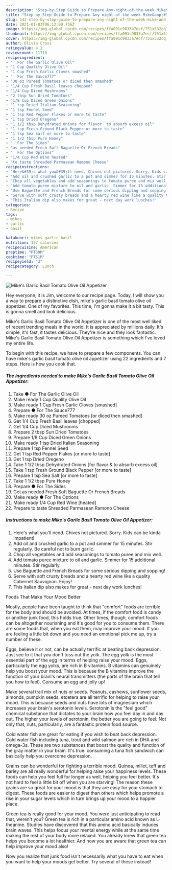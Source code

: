 ```yaml
---
description: "Step-by-Step Guide to Prepare Any-night-of-the-week Mike&amp;#39;s Garlic Basil Tomato Olive Oil Appetizer"
title: "Step-by-Step Guide to Prepare Any-night-of-the-week Mike&amp;#39;s Garlic Basil Tomato Olive Oil Appetizer"
slug: 543-step-by-step-guide-to-prepare-any-night-of-the-week-mike-and-39-s-garlic-basil-tomato-olive-oil-appetizer
date: 2021-01-03T06:12:09.756Z
image: https://img-global.cpcdn.com/recipes/ffa091c9833a7ecf/751x532cq70/mikes-garlic-basil-tomato-olive-oil-appetizer-recipe-main-photo.jpg
thumbnail: https://img-global.cpcdn.com/recipes/ffa091c9833a7ecf/751x532cq70/mikes-garlic-basil-tomato-olive-oil-appetizer-recipe-main-photo.jpg
cover: https://img-global.cpcdn.com/recipes/ffa091c9833a7ecf/751x532cq70/mikes-garlic-basil-tomato-olive-oil-appetizer-recipe-main-photo.jpg
author: Olivia Cross
ratingvalue: 4.2
reviewcount: 11718
recipeingredient:
- "  For The Garlic Olive Oil"
- "1 Cup Quality Olive Oil"
- "1 Cup Fresh Garlic Cloves smashed"
- "  For The Sauce777"
- "30 oz Pureed Tomatoes or diced then smashed"
- "1/4 Cup Fresh Basil leaves chopped"
- "1/4 Cup Diced Mushrooms"
- "2 tbsp Sun Dried Tomatoes"
- "1/8 Cup Diced Green Onions"
- "1 tsp Dried Italian Seasoning"
- "1 tsp Fennel Seed"
- "1 tsp Red Pepper Flakes or more to taste"
- "1 tsp Dried Oregeno"
- "1 1/2 tbsp Dehydrated Onions for flavor  to absorb excess oil"
- "1 tsp Fresh Ground Black Pepper or more to taste"
- "1 tsp Sea Salt or more to taste"
- "1 1/2 tbsp Pure Honey"
- "  For The Sides"
- "as needed Fresh Soft Baguette Or French Breads"
- "  For The Options"
- "1/4 Cup Red Wine heated"
- "to taste Shreaded Parmasean Ramono Cheese"
recipeinstructions:
- "Here&#39;s what you&#39;ll need. Chives not pictured. Sorry. Kids can be kinda impatient!"
- "Add oil and crushed garlic to a pot and simmer for 15 minutes. Stir regularly. Be careful not to burn garlic."
- "Chop all vegetables and add seasonings to tomato puree and mix well."
- "Add tomato puree mixture to oil and garlic. Simmer for 15 additional minutes. Stir regularly."
- "Use Baguette and French Breads for some serious dipping and sopping!"
- "Serve with soft crusty breads and a hearty red wine like a quality Cabernet Sauvignon. Enjoy!"
- "This Italian dip also makes for great - next day work lunches!"
categories:
- Recipe
tags:
- mikes
- garlic
- basil

katakunci: mikes garlic basil 
nutrition: 157 calories
recipecuisine: American
preptime: "PT39M"
cooktime: "PT51M"
recipeyield: "3"
recipecategory: Lunch

---
```



![Mike&#39;s Garlic Basil Tomato Olive Oil Appetizer](https://img-global.cpcdn.com/recipes/ffa091c9833a7ecf/751x532cq70/mikes-garlic-basil-tomato-olive-oil-appetizer-recipe-main-photo.jpg)

Hey everyone, it is Jim, welcome to our recipe page. Today, I will show you a way to prepare a distinctive dish, mike&#39;s garlic basil tomato olive oil appetizer. One of my favorites. This time, I'm gonna make it a bit tasty. This is gonna smell and look delicious.

Mike&#39;s Garlic Basil Tomato Olive Oil Appetizer is one of the most well liked of recent trending meals in the world. It is appreciated by millions daily. It's simple, it's fast, it tastes delicious. They're nice and they look fantastic. Mike&#39;s Garlic Basil Tomato Olive Oil Appetizer is something which I've loved my entire life.




To begin with this recipe, we have to prepare a few components. You can have mike&#39;s garlic basil tomato olive oil appetizer using 22 ingredients and 7 steps. Here is how you cook that.

<!--inarticleads1-->

##### The ingredients needed to make Mike&#39;s Garlic Basil Tomato Olive Oil Appetizer:

1. Take  ● For The Garlic Olive Oil
1. Make ready 1 Cup Quality Olive Oil
1. Make ready 1 Cup Fresh Garlic Cloves [smashed]
1. Prepare  ● For The Sauce777
1. Make ready 30 oz Pureed Tomatoes [or diced then smashed]
1. Get 1/4 Cup Fresh Basil leaves [chopped]
1. Get 1/4 Cup Diced Mushrooms
1. Prepare 2 tbsp Sun Dried Tomatoes
1. Prepare 1/8 Cup Diced Green Onions
1. Make ready 1 tsp Dried Italian Seasoning
1. Prepare 1 tsp Fennel Seed
1. Get 1 tsp Red Pepper Flakes [or more to taste]
1. Get 1 tsp Dried Oregeno
1. Take 1 1/2 tbsp Dehydrated Onions [for flavor &amp; to absorb excess oil]
1. Take 1 tsp Fresh Ground Black Pepper [or more to taste]
1. Prepare 1 tsp Sea Salt [or more to taste]
1. Take 1 1/2 tbsp Pure Honey
1. Prepare  ● For The Sides
1. Get as needed Fresh Soft Baguette Or French Breads
1. Make ready  ● For The Options
1. Make ready 1/4 Cup Red Wine [heated]
1. Prepare to taste Shreaded Parmasean Ramono Cheese




<!--inarticleads2-->

##### Instructions to make Mike&#39;s Garlic Basil Tomato Olive Oil Appetizer:

1. Here&#39;s what you&#39;ll need. Chives not pictured. Sorry. Kids can be kinda impatient!
1. Add oil and crushed garlic to a pot and simmer for 15 minutes. Stir regularly. Be careful not to burn garlic.
1. Chop all vegetables and add seasonings to tomato puree and mix well.
1. Add tomato puree mixture to oil and garlic. Simmer for 15 additional minutes. Stir regularly.
1. Use Baguette and French Breads for some serious dipping and sopping!
1. Serve with soft crusty breads and a hearty red wine like a quality Cabernet Sauvignon. Enjoy!
1. This Italian dip also makes for great - next day work lunches!




Foods That Make Your Mood Better


Mostly, people have been taught to think that "comfort" foods are terrible for the body and should be avoided. At times, if the comfort food is candy or another junk food, this holds true. Other times, though, comfort foods can be altogether nourishing and it's good for you to consume them. There are some foods that, when you eat them, may improve your mood. If you are feeling a little bit down and you need an emotional pick me up, try a number of these.

Eggs, believe it or not, can be actually terrific at beating back depression. Just see to it that you don't toss out the yolk. The egg yolk is the most essential part of the egg in terms of helping raise your mood. Eggs, particularly the egg yolks, are rich in B vitamins. B vitamins can genuinely help you boost your mood. This is because the B vitamins improve the function of your brain's neural transmitters (the parts of the brain that tell you how to feel). Consume an egg and jolly up!

Make several trail mix of nuts or seeds. Peanuts, cashews, sunflower seeds, almonds, pumpkin seeds, etcetera are all terrific for helping to raise your mood. This is because seeds and nuts have lots of magnesium which increases your brain's serotonin levels. Serotonin is the "feel good" chemical substance that dictates to your brain how you feel day in and day out. The higher your levels of serotonin, the better you are going to feel. Not only that, nuts, particularly, are a fantastic protein food source.

Cold water fish are great for eating if you wish to beat back depression. Cold water fish including tuna, trout and wild salmon are rich in DHA and omega-3s. These are two substances that boost the quality and function of the gray matter in your brain. It's true: consuming a tuna fish sandwich can basically help you overcome depression. 

Grains can be wonderful for fighting a terrible mood. Quinoa, millet, teff and barley are all really wonderful for helping raise your happiness levels. These foods can help you feel full for longer as well, helping you feel better. It's not hard to feel a little bit off when you are starving! The reason these grains are so great for your mood is that they are easy for your stomach to digest. These foods are easier to digest than others which helps promote a rise in your sugar levels which in turn brings up your mood to a happier place.

Green tea is really good for your mood. You were just anticipating to read that, weren't you? Green tea is rich in a particular amino acid known as L-theanine. Studies have discovered that this amino acid basically induces brain waves. This helps focus your mental energy while at the same time making the rest of your body more relaxed. You already knew that green tea helps you become a lot healthier. And now you are aware that green tea can help improve your mood also!

Now you realize that junk food isn't necessarily what you have to eat when you want to help your moods get better. Try several of these instead!

